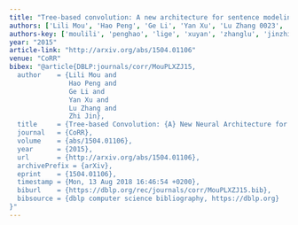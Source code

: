 ```yaml
---
title: "Tree-based convolution: A new architecture for sentence modeling"
authors: ['Lili Mou', 'Hao Peng', 'Ge Li', 'Yan Xu', 'Lu Zhang 0023', 'Zhi Jin']
authors-key: ['moulili', 'penghao', 'lige', 'xuyan', 'zhanglu', 'jinzhi']
year: "2015"
article-link: "http://arxiv.org/abs/1504.01106"
venue: "CoRR"
bibex: "@article{DBLP:journals/corr/MouPLXZJ15,
  author    = {Lili Mou and
               Hao Peng and
               Ge Li and
               Yan Xu and
               Lu Zhang and
               Zhi Jin},
  title     = {Tree-based Convolution: {A} New Neural Architecture for Sentence Modeling},
  journal   = {CoRR},
  volume    = {abs/1504.01106},
  year      = {2015},
  url       = {http://arxiv.org/abs/1504.01106},
  archivePrefix = {arXiv},
  eprint    = {1504.01106},
  timestamp = {Mon, 13 Aug 2018 16:46:54 +0200},
  biburl    = {https://dblp.org/rec/journals/corr/MouPLXZJ15.bib},
  bibsource = {dblp computer science bibliography, https://dblp.org}
}"
---
```

